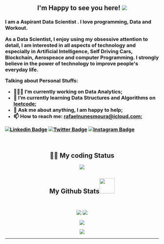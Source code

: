 <h2 align="center"> I'm Happy to see you here!  <img  src="https://visitor-badge.glitch.me/badge?page_id=rafaelnunesmoura.rafael" /></h2>

<h3>I am a Aspirant Data Scientist . I love programming, Data and Workout.

As a Data Scientist, I enjoy using my obsessive attention to detail, I am interested in all aspects of technology and especially in Artificial Intelligence, Self Driving Cars, Blockchain, Aerospeace and computer Programming. I strongly believe in the power of technology to improve people's everyday life.




**Talking about Personal Stuffs:**

- 👨🏻‍💻 I’m currently working on Data Analytics;
- 🚀 I’m currently learning Data Structures and Algorithms on [leetcode](https://leetcode.com/rafaelnunesmoura/);
- 💬 Ask me about anything, I am happy to help;
- 📫 How to reach me: rafaelnunesmoura@icloud.com;

[![Linkedin Badge](https://img.shields.io/badge/-LinkedIn-0e76a8?style=flat-square&logo=Linkedin&logoColor=white)](https://www.linkedin.com/in/rafaelnunesmoura/)
[![Twitter Badge](https://img.shields.io/badge/-Twitter-00acee?style=flat-square&logo=Twitter&logoColor=white)](https://twitter.com/rafaelm229)
[![Instagram Badge](https://img.shields.io/badge/-Instagram-e4405f?style=flat-square&logo=Instagram&logoColor=white)](https://instagram.com/devrafaelmoura)
<!-- - 📝 [Resume](!). -->
 </h3>

</br>

<h2 align="center"> 👨‍💻 My coding Status </h2>

<p align = "center">
 <img  src="https://leetcode.card.workers.dev/?username=rafaelnunesmoura&theme=dark" />
</p> 

<h2 align="center">
  My Github Stats<img src="https://media.giphy.com/media/VgCDAzcKvsR6OM0uWg/giphy.gif" width="50">
</h2>
 
<br>

<p align = "center">
  <img  src = "https://github-readme-stats.vercel.app/api?username=rafaelnunesmoura&show_icons=true&theme=radical&line_height=27">
  <img src = "https://github-readme-stats.vercel.app/api/top-langs/?username=rafaelnunesmoura&hide=html,css,java,shaderlab,kotlin,hlsl&theme=radical">
</p>

<p align = "center">
 <img  src="https://github-readme-streak-stats.herokuapp.com/?user=rafaelnunesmoura&show_icons=true&locale=en&layout=compact&theme=radical&line_height=0" />
</p> 

<p align = "center">
 <img src="https://activity-graph.herokuapp.com/graph?username=rafaelnunesmoura&theme=redical">
</p> 
<hr>

